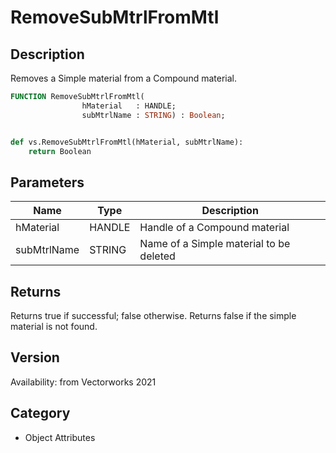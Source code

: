 # RemoveSubMtrlFromMtl

## Description
Removes a Simple material from a Compound material.

```pascal
FUNCTION RemoveSubMtrlFromMtl(
				hMaterial   : HANDLE;
				subMtrlName : STRING) : Boolean;
```

```python

def vs.RemoveSubMtrlFromMtl(hMaterial, subMtrlName):
    return Boolean
```

## Parameters
|Name|Type|Description|
|---|---|---|
|hMaterial|HANDLE|Handle of a Compound material|
|subMtrlName|STRING|Name of a Simple material to be deleted|

## Returns
Returns true if successful; false otherwise. Returns false if the simple material is not found.

## Version
Availability: from Vectorworks 2021
## Category
* Object Attributes

